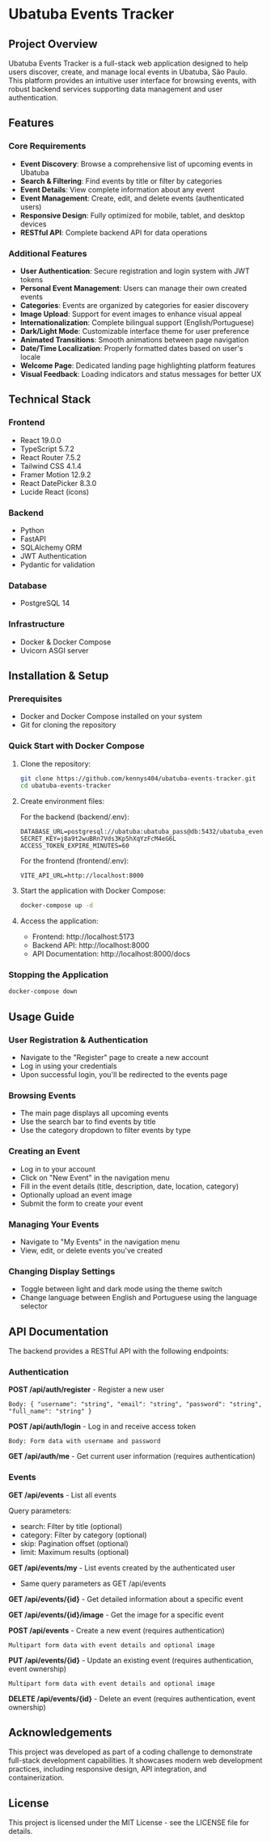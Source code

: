 # Ubatuba Events Tracker

## Project Overview

Ubatuba Events Tracker is a full-stack web application designed to help users discover, create, and manage local events in Ubatuba, São Paulo. This platform provides an intuitive user interface for browsing events, with robust backend services supporting data management and user authentication.

## Features

### Core Requirements

- **Event Discovery**: Browse a comprehensive list of upcoming events in Ubatuba
- **Search & Filtering**: Find events by title or filter by categories
- **Event Details**: View complete information about any event
- **Event Management**: Create, edit, and delete events (authenticated users)
- **Responsive Design**: Fully optimized for mobile, tablet, and desktop devices
- **RESTful API**: Complete backend API for data operations

### Additional Features

- **User Authentication**: Secure registration and login system with JWT tokens
- **Personal Event Management**: Users can manage their own created events
- **Categories**: Events are organized by categories for easier discovery
- **Image Upload**: Support for event images to enhance visual appeal
- **Internationalization**: Complete bilingual support (English/Portuguese)
- **Dark/Light Mode**: Customizable interface theme for user preference
- **Animated Transitions**: Smooth animations between page navigation
- **Date/Time Localization**: Properly formatted dates based on user's locale
- **Welcome Page**: Dedicated landing page highlighting platform features
- **Visual Feedback**: Loading indicators and status messages for better UX

## Technical Stack

### Frontend
- React 19.0.0
- TypeScript 5.7.2
- React Router 7.5.2
- Tailwind CSS 4.1.4
- Framer Motion 12.9.2
- React DatePicker 8.3.0
- Lucide React (icons)

### Backend
- Python
- FastAPI
- SQLAlchemy ORM
- JWT Authentication
- Pydantic for validation

### Database
- PostgreSQL 14

### Infrastructure
- Docker & Docker Compose
- Uvicorn ASGI server

## Installation & Setup

### Prerequisites
- Docker and Docker Compose installed on your system
- Git for cloning the repository

### Quick Start with Docker Compose

1. Clone the repository:
   ```bash
   git clone https://github.com/kennys404/ubatuba-events-tracker.git
   cd ubatuba-events-tracker
   ```

2. Create environment files:
   
   For the backend (backend/.env):
   ```
   DATABASE_URL=postgresql://ubatuba:ubatuba_pass@db:5432/ubatuba_events
   SECRET_KEY=j8a9t2wuBRn7Vds3Kp5hXqYzFcM4eG6L
   ACCESS_TOKEN_EXPIRE_MINUTES=60
   ```
   
   For the frontend (frontend/.env):
   ```
   VITE_API_URL=http://localhost:8000
   ```

3. Start the application with Docker Compose:
   ```bash
   docker-compose up -d
   ```

4. Access the application:
   - Frontend: http://localhost:5173
   - Backend API: http://localhost:8000
   - API Documentation: http://localhost:8000/docs

### Stopping the Application
```bash
docker-compose down
```

## Usage Guide

### User Registration & Authentication
- Navigate to the "Register" page to create a new account
- Log in using your credentials
- Upon successful login, you'll be redirected to the events page

### Browsing Events
- The main page displays all upcoming events
- Use the search bar to find events by title
- Use the category dropdown to filter events by type

### Creating an Event
- Log in to your account
- Click on "New Event" in the navigation menu
- Fill in the event details (title, description, date, location, category)
- Optionally upload an event image
- Submit the form to create your event

### Managing Your Events
- Navigate to "My Events" in the navigation menu
- View, edit, or delete events you've created

### Changing Display Settings
- Toggle between light and dark mode using the theme switch
- Change language between English and Portuguese using the language selector

## API Documentation

The backend provides a RESTful API with the following endpoints:

### Authentication

**POST /api/auth/register** - Register a new user
```
Body: { "username": "string", "email": "string", "password": "string", "full_name": "string" }
```

**POST /api/auth/login** - Log in and receive access token
```
Body: Form data with username and password
```

**GET /api/auth/me** - Get current user information (requires authentication)

### Events

**GET /api/events** - List all events

Query parameters:
- search: Filter by title (optional)
- category: Filter by category (optional)
- skip: Pagination offset (optional)
- limit: Maximum results (optional)

**GET /api/events/my** - List events created by the authenticated user
- Same query parameters as GET /api/events

**GET /api/events/{id}** - Get detailed information about a specific event

**GET /api/events/{id}/image** - Get the image for a specific event

**POST /api/events** - Create a new event (requires authentication)
```
Multipart form data with event details and optional image
```

**PUT /api/events/{id}** - Update an existing event (requires authentication, event ownership)
```
Multipart form data with event details and optional image
```

**DELETE /api/events/{id}** - Delete an event (requires authentication, event ownership)

## Acknowledgements

This project was developed as part of a coding challenge to demonstrate full-stack development capabilities. It showcases modern web development practices, including responsive design, API integration, and containerization.

## License

This project is licensed under the MIT License - see the LICENSE file for details.